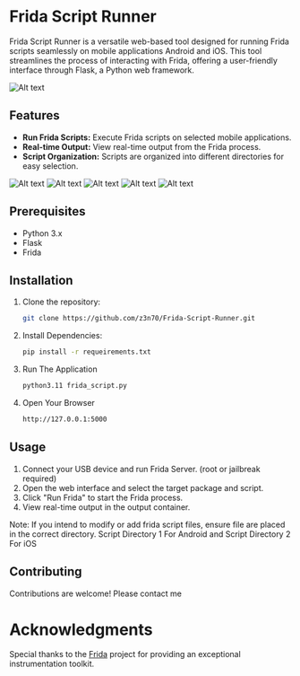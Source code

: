 # Frida Script Runner

Frida Script Runner is a versatile web-based tool designed for running Frida scripts seamlessly on mobile applications Android and iOS. This tool streamlines the process of interacting with Frida, offering a user-friendly interface through Flask, a Python web framework.

![Alt text](https://raw.githubusercontent.com/z3n70/Frida-Script-Runner/main/FSR.png?token=GHSAT0AAAAAAB2UAMETIWMNS5FMUJYWSNOGZMIQLVQ#")

## Features

- **Run Frida Scripts:** Execute Frida scripts on selected mobile applications.
- **Real-time Output:** View real-time output from the Frida process.
- **Script Organization:** Scripts are organized into different directories for easy selection.

![Alt text](https://i.ibb.co/yRLD4mg/Screen-Shot-2023-12-25-at-00-14-22.png#")
![Alt text](https://i.ibb.co/JC2mfPB/Screen-Shot-2023-12-25-at-02-20-21.png#")
![Alt text](https://i.ibb.co/VWCnbGc/Screen-Shot-2023-12-25-at-02-20-33.png#")
![Alt text](https://i.ibb.co/Mfcfq6w/Screen-Shot-2023-12-25-at-02-20-52.png#")
![Alt text](https://i.ibb.co/Db1my9z/Screen-Shot-2023-12-25-at-02-31-13.png#")

## Prerequisites

- Python 3.x
- Flask
- Frida

## Installation

1. Clone the repository:

   ```bash
   git clone https://github.com/z3n70/Frida-Script-Runner.git

2. Install Dependencies:

   ```bash
   pip install -r requeirements.txt

3. Run The Application

   ```bash
   python3.11 frida_script.py

4. Open Your Browser

   ```bash
   http://127.0.0.1:5000

## Usage
1. Connect your USB device and run Frida Server. (root or jailbreak required)
2. Open the web interface and select the target package and script.
3. Click "Run Frida" to start the Frida process.
4. View real-time output in the output container.

Note: If you intend to modify or add frida script files, ensure file are placed in the correct directory. Script Directory 1 For Android and Script Directory 2 For iOS

## Contributing
Contributions are welcome! Please contact me 

# Acknowledgments
Special thanks to the [Frida](https://frida.re/) project for providing an exceptional instrumentation toolkit.
